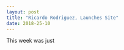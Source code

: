 ```yaml
---
layout: post
title: "Ricardo Rodriguez, Launches Site"
date: 2018-25-10
---
```


This week was just  

